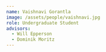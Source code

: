 ```yaml
---
name: Vaishnavi Gorantla
image: /assets/people/vaishnavi.jpg
role: Undergraduate Student
advisors:
  - Will Epperson
  - Dominik Moritz
---
```

